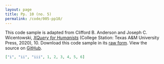 ```yaml
---
layout: page
title: Pp. 10 (no. 5)
permalink: /code/005-pp10/
---
```


This code sample is adapted from Clifford B. Anderson and Joseph C. Wicentowski, 
[_XQuery for Humanists_](/) (College Station: Texas A&M University Press, 2020), 10. 
Download this code sample in its [raw form](/code/005-pp10/005-pp10.json).
View the source on [GitHub](https://github.com/coding4humanists/xquery4humanists/blob/master/code/005-pp10/005-pp10.json).

```json
["i", "ii", "iii", 1, 2, 3, 4, 5, 6]
```  
